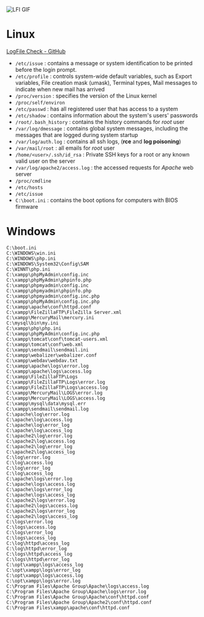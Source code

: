 ![LFI GIF](https://book.redsquad.xyz/~gitbook/image?url=https%3A%2F%2Fmedia1.giphy.com%2Fmedia%2Fv1.Y2lkPTc5MGI3NjExMjNjNDBmOTJlNzRiMDhkYjk0OWFhZDMyZWY3MzVkYzE4NjU5NTgxMyZlcD12MV9pbnRlcm5hbF9naWZzX2dpZklkJmN0PWc%2F3o6MblAa0uE3a77V5K%2Fgiphy.gif&width=768&dpr=1&quality=100&sign=a08bc5aa&sv=1)

# Linux

[LogFile Check - GitHub](https://github.com/tennc/fuzzdb/blob/master/dict/BURP-PayLoad/LFI/LFI-LogFileCheck.txt)

* `/etc/issue` : contains a message or system identification to be printed before the login prompt.
* `/etc/profile` : controls system-wide default variables, such as Export variables, File creation mask (umask), Terminal types, Mail messages to indicate when new mail has arrived
* `/proc/version` : specifies the version of the Linux kernel
* `/proc/self/environ`
* `/etc/passwd` : has all registered user that has access to a system
* `/etc/shadow` : contains information about the system's users' passwords
* `/root/.bash_history` : contains the history commands for _root_ user
* `/var/log/dmessage` : contains global system messages, including the messages that are logged during system startup
* `/var/log/auth.log` : contains all ssh logs, (**rce** and **log poisoning**)
* `/var/mail/root` : all emails for _root_ user
* `/home/<user>/.ssh/id_rsa` : Private SSH keys for a root or any known valid user on the server
* `/var/log/apache2/access.log` : the accessed requests for _Apache_ web server
* `/proc/cmdline`
* `/etc/hosts`
* `/etc/issue`
* `C:\boot.ini` : contains the boot options for computers with BIOS firmware

# Windows

```
C:\boot.ini
C:\WINDOWS\win.ini
C:\WINDOWS\php.ini
C:\WINDOWS\System32\Config\SAM
C:\WINNT\php.ini
C:\xampp\phpMyAdmin\config.inc
C:\xampp\phpMyAdmin\phpinfo.php
C:\xampp\phpmyadmin\config.inc
C:\xampp\phpmyadmin\phpinfo.php
C:\xampp\phpmyadmin\config.inc.php
C:\xampp\phpMyAdmin\config.inc.php
C:\xampp\apache\conf\httpd.conf
C:\xampp\FileZillaFTP\FileZilla Server.xml
C:\xampp\MercuryMail\mercury.ini
C:\mysql\bin\my.ini
C:\xampp\php\php.ini
C:\xampp\phpMyAdmin\config.inc.php
C:\xampp\tomcat\conf\tomcat-users.xml
C:\xampp\tomcat\conf\web.xml
C:\xampp\sendmail\sendmail.ini
C:\xampp\webalizer\webalizer.conf
C:\xampp\webdav\webdav.txt
C:\xampp\apache\logs\error.log
C:\xampp\apache\logs\access.log
C:\xampp\FileZillaFTP\Logs
C:\xampp\FileZillaFTP\Logs\error.log
C:\xampp\FileZillaFTP\Logs\access.log
C:\xampp\MercuryMail\LOGS\error.log
C:\xampp\MercuryMail\LOGS\access.log
C:\xampp\mysql\data\mysql.err
C:\xampp\sendmail\sendmail.log
C:\apache\log\error.log
C:\apache\log\access.log
C:\apache\log\error_log
C:\apache\log\access_log
C:\apache2\log\error.log
C:\apache2\log\access.log
C:\apache2\log\error_log
C:\apache2\log\access_log
C:\log\error.log
C:\log\access.log
C:\log\error_log
C:\log\access_log
C:\apache\logs\error.log
C:\apache\logs\access.log
C:\apache\logs\error_log
C:\apache\logs\access_log
C:\apache2\logs\error.log
C:\apache2\logs\access.log
C:\apache2\logs\error_log
C:\apache2\logs\access_log
C:\logs\error.log
C:\logs\access.log
C:\logs\error_log
C:\logs\access_log
C:\log\httpd\access_log
C:\log\httpd\error_log
C:\logs\httpd\access_log
C:\logs\httpd\error_log
C:\opt\xampp\logs\access_log
C:\opt\xampp\logs\error_log
C:\opt\xampp\logs\access.log
C:\opt\xampp\logs\error.log
C:\Program Files\Apache Group\Apache\logs\access.log
C:\Program Files\Apache Group\Apache\logs\error.log
C:\Program Files\Apache Group\Apache\conf\httpd.conf
C:\Program Files\Apache Group\Apache2\conf\httpd.conf
C:\Program Files\xampp\apache\conf\httpd.conf
```
